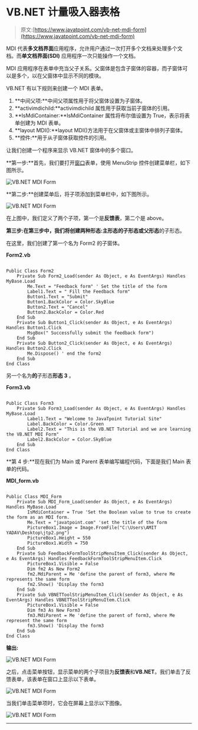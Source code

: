 # VB.NET 计量吸入器表格

> 原文:[https://www.javatpoint.com/vb-net-mdi-form](https://www.javatpoint.com/vb-net-mdi-form)

MDI 代表**多文档界面**应用程序，允许用户通过一次打开多个文档来处理多个文档。而**单文档界面(SDI)** 应用程序一次只能操作一个文档。

MDI 应用程序在表单中充当父子关系。父窗体是包含子窗体的容器，而子窗体可以是多个，以在父窗体中显示不同的模块。

VB.NET 有以下规则来创建一个 MDI 表单。

1.  **中间父项:**中间父项属性用于将父窗体设置为子窗体。
2.  **activimdichild:**activimdichild 属性用于获取当前子窗体的引用。
3.  **IsMdiContainer:**IsMdiContainer 属性将布尔值设置为 True，表示将表单创建为 MDI 表单。
4.  **layout MDI():**layout MDI()方法用于在父窗体或主窗体中排列子窗体。
5.  **控件:**用于从子窗体获取控件的引用。

让我们创建一个程序来显示 VB.NET 窗体中的多个窗口。

**第一步:**首先，我们要打开[窗口](https://www.javatpoint.com/windows)表单，使用 MenuStrip 控件创建菜单栏，如下图所示。

![VB.NET MDI Form](../Images/07195edbd7f1d7af6bd356e399dcac64.png)

**第二步:**创建菜单后，将子项添加到菜单栏中，如下图所示。

![VB.NET MDI Form](../Images/413f41923e245a367f900fa552873d9b.png)

在上图中，我们定义了两个子项，第一个是**反馈表**，第二个是 above。

**第三步:**在第三步中，我们将创建两种形态:**主形态**的子形态或**父形态**的子形态。

在这里，我们创建了第一个名为 Form2 的子窗体。

**Form2.vb**

```

Public Class Form2
    Private Sub Form2_Load(sender As Object, e As EventArgs) Handles MyBase.Load
        Me.Text = "Feedback form" ' Set the title of the form
        Label1.Text = " Fill the Feedback form"
        Button1.Text = "Submit"
        Button1.BackColor = Color.SkyBlue
        Button2.Text = "Cancel"
        Button2.BackColor = Color.Red
    End Sub
    Private Sub Button1_Click(sender As Object, e As EventArgs) Handles Button1.Click
        MsgBox(" Successfully submit the feedback form")
    End Sub
    Private Sub Button2_Click(sender As Object, e As EventArgs) Handles Button2.Click
        Me.Dispose() ' end the form2
    End Sub
End Class

```

另一个名为**的**子形态**形态 3** 。

**Form3.vb**

```

Public Class Form3
    Private Sub Form3_Load(sender As Object, e As EventArgs) Handles MyBase.Load
        Label1.Text = "Welcome to JavaTpoint Tutorial Site"
        Label.BackColor = Color.Green
        Label2.Text = "This is the VB.NET Tutorial and we are learning the VB.NET MDI Form"
        Label2.BackColor = Color.SkyBlue
    End Sub
End Class

```

**第 4 步:**现在我们为 Main 或 Parent 表单编写编程代码，下面是我们 Main 表单的代码。

**MDI_form.vb**

```

Public Class MDI_Form
    Private Sub MDI_Form_Load(sender As Object, e As EventArgs) Handles MyBase.Load
        IsMdiContainer = True 'Set the Boolean value to true to create the form as an MDI form.
        Me.Text = "javatpoint.com" 'set the title of the form
        PictureBox1.Image = Image.FromFile("C:\Users\AMIT YADAV\Desktop\jtp2.png")
        PictureBox1.Height = 550
        PictureBox1.Width = 750
    End Sub
    Private Sub FeedbackFormToolStripMenuItem_Click(sender As Object, e As EventArgs) Handles FeedbackFormToolStripMenuItem.Click
        PictureBox1.Visible = False
        Dim fm2 As New Form2
        fm2.MdiParent = Me 'define the parent of form3, where Me represents the same form
        fm2.Show() 'Display the form3
    End Sub
    Private Sub VBNETToolStripMenuItem_Click(sender As Object, e As EventArgs) Handles VBNETToolStripMenuItem.Click
        PictureBox1.Visible = False
        Dim fm3 As New Form3
        fm3.MdiParent = Me 'define the parent of form3, where Me represent the same form
        fm3.Show() 'Display the form3
    End Sub
End Class

```

**输出:**

![VB.NET MDI Form](../Images/d031560861ac96602aa9cffbf36c49d4.png)

之后，点击菜单按钮，显示菜单的两个子项目为**反馈表**和**VB.NET**。我们单击了反馈表单，该表单在窗口上显示以下表单。

![VB.NET MDI Form](../Images/4ef09fb8d8a2a27daf844312a48ff260.png)

当我们单击菜单项时，它会在屏幕上显示以下图像。

![VB.NET MDI Form](../Images/f75e6bf72ba77491a4041898050ab642.png)

* * *
